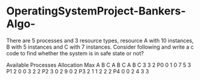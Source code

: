 # OperatingSystemProject-Bankers-Algo-
There are 5 processes and 3 resource types, resource A with 10 instances, B with 5 instances and C with 7 instances. Consider following and write a c code to find whether the system is in safe state or not?

Available Processes	 Allocation	    Max
A	B	C		               A	B	C	     A	B	C
3	3	2        	P0	     0	1	0	     7	5	3
	            P1	     2	0	0	     3	2	2
	            P2	     3	0	2	     9	0	2
	            P3	     2	1	1	     2	2	2
	            P4	     0	0	2	     4	3	3


